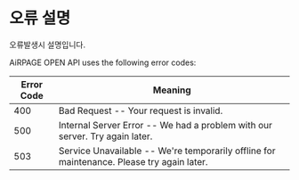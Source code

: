# 오류 설명 

<aside class="notice">
오류발생시 설명입니다.
</aside>

AiRPAGE OPEN API uses the following error codes:


Error Code | Meaning
---------- | -------
400 | Bad Request -- Your request is invalid.
500 | Internal Server Error -- We had a problem with our server. Try again later.
503 | Service Unavailable -- We're temporarily offline for maintenance. Please try again later.
